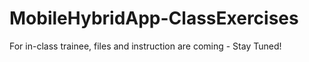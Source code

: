 MobileHybridApp-ClassExercises
==============================

For in-class trainee, files and instruction are coming - Stay Tuned!